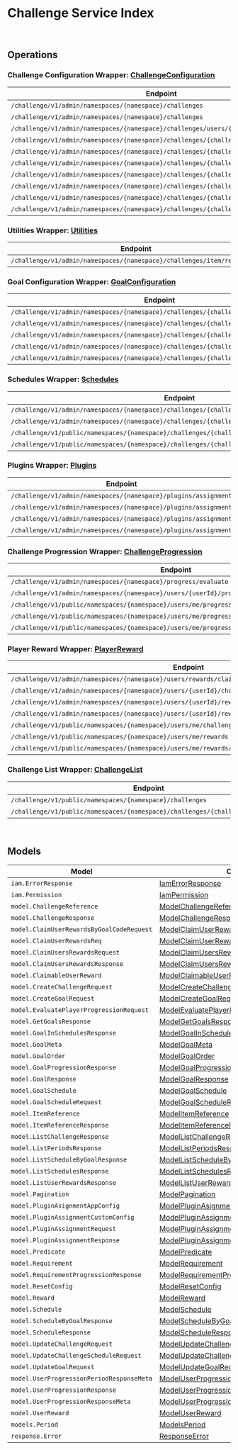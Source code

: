 [//]: # (Code generated. DO NOT EDIT.)

# Challenge Service Index

&nbsp;

## Operations

### Challenge Configuration Wrapper:  [ChallengeConfiguration](../../module-challenge/src/main/java/net/accelbyte/sdk/api/challenge/wrappers/ChallengeConfiguration.java)
| Endpoint | Method | ID | Class | Example |
|---|---|---|---|---|
| `/challenge/v1/admin/namespaces/{namespace}/challenges` | GET | AdminGetChallenges | [AdminGetChallenges](../../module-challenge/src/main/java/net/accelbyte/sdk/api/challenge/operations/challenge_configuration/AdminGetChallenges.java) | [AdminGetChallenges](../../samples/cli/src/main/java/net/accelbyte/sdk/cli/api/challenge/challenge_configuration/AdminGetChallenges.java) |
| `/challenge/v1/admin/namespaces/{namespace}/challenges` | POST | AdminCreateChallenge | [AdminCreateChallenge](../../module-challenge/src/main/java/net/accelbyte/sdk/api/challenge/operations/challenge_configuration/AdminCreateChallenge.java) | [AdminCreateChallenge](../../samples/cli/src/main/java/net/accelbyte/sdk/cli/api/challenge/challenge_configuration/AdminCreateChallenge.java) |
| `/challenge/v1/admin/namespaces/{namespace}/challenges/users/{userId}` | GET | AdminGetActiveChallenges | [AdminGetActiveChallenges](../../module-challenge/src/main/java/net/accelbyte/sdk/api/challenge/operations/challenge_configuration/AdminGetActiveChallenges.java) | [AdminGetActiveChallenges](../../samples/cli/src/main/java/net/accelbyte/sdk/cli/api/challenge/challenge_configuration/AdminGetActiveChallenges.java) |
| `/challenge/v1/admin/namespaces/{namespace}/challenges/{challengeCode}` | GET | AdminGetChallenge | [AdminGetChallenge](../../module-challenge/src/main/java/net/accelbyte/sdk/api/challenge/operations/challenge_configuration/AdminGetChallenge.java) | [AdminGetChallenge](../../samples/cli/src/main/java/net/accelbyte/sdk/cli/api/challenge/challenge_configuration/AdminGetChallenge.java) |
| `/challenge/v1/admin/namespaces/{namespace}/challenges/{challengeCode}` | PUT | AdminUpdateChallenge | [AdminUpdateChallenge](../../module-challenge/src/main/java/net/accelbyte/sdk/api/challenge/operations/challenge_configuration/AdminUpdateChallenge.java) | [AdminUpdateChallenge](../../samples/cli/src/main/java/net/accelbyte/sdk/cli/api/challenge/challenge_configuration/AdminUpdateChallenge.java) |
| `/challenge/v1/admin/namespaces/{namespace}/challenges/{challengeCode}` | DELETE | AdminDeleteChallenge | [AdminDeleteChallenge](../../module-challenge/src/main/java/net/accelbyte/sdk/api/challenge/operations/challenge_configuration/AdminDeleteChallenge.java) | [AdminDeleteChallenge](../../samples/cli/src/main/java/net/accelbyte/sdk/cli/api/challenge/challenge_configuration/AdminDeleteChallenge.java) |
| `/challenge/v1/admin/namespaces/{namespace}/challenges/{challengeCode}/periods` | GET | AdminGetPeriods | [AdminGetPeriods](../../module-challenge/src/main/java/net/accelbyte/sdk/api/challenge/operations/challenge_configuration/AdminGetPeriods.java) | [AdminGetPeriods](../../samples/cli/src/main/java/net/accelbyte/sdk/cli/api/challenge/challenge_configuration/AdminGetPeriods.java) |
| `/challenge/v1/admin/namespaces/{namespace}/challenges/{challengeCode}/randomize` | POST | AdminRandomizeChallenge | [AdminRandomizeChallenge](../../module-challenge/src/main/java/net/accelbyte/sdk/api/challenge/operations/challenge_configuration/AdminRandomizeChallenge.java) | [AdminRandomizeChallenge](../../samples/cli/src/main/java/net/accelbyte/sdk/cli/api/challenge/challenge_configuration/AdminRandomizeChallenge.java) |
| `/challenge/v1/admin/namespaces/{namespace}/challenges/{challengeCode}/tied` | DELETE | AdminDeleteTiedChallenge | [AdminDeleteTiedChallenge](../../module-challenge/src/main/java/net/accelbyte/sdk/api/challenge/operations/challenge_configuration/AdminDeleteTiedChallenge.java) | [AdminDeleteTiedChallenge](../../samples/cli/src/main/java/net/accelbyte/sdk/cli/api/challenge/challenge_configuration/AdminDeleteTiedChallenge.java) |
| `/challenge/v1/admin/namespaces/{namespace}/challenges/{challengeCode}/tied/schedule` | PUT | AdminUpdateTiedChallengeSchedule | [AdminUpdateTiedChallengeSchedule](../../module-challenge/src/main/java/net/accelbyte/sdk/api/challenge/operations/challenge_configuration/AdminUpdateTiedChallengeSchedule.java) | [AdminUpdateTiedChallengeSchedule](../../samples/cli/src/main/java/net/accelbyte/sdk/cli/api/challenge/challenge_configuration/AdminUpdateTiedChallengeSchedule.java) |

### Utilities Wrapper:  [Utilities](../../module-challenge/src/main/java/net/accelbyte/sdk/api/challenge/wrappers/Utilities.java)
| Endpoint | Method | ID | Class | Example |
|---|---|---|---|---|
| `/challenge/v1/admin/namespaces/{namespace}/challenges/item/references` | GET | AdminGetItemReferences | [AdminGetItemReferences](../../module-challenge/src/main/java/net/accelbyte/sdk/api/challenge/operations/utilities/AdminGetItemReferences.java) | [AdminGetItemReferences](../../samples/cli/src/main/java/net/accelbyte/sdk/cli/api/challenge/utilities/AdminGetItemReferences.java) |

### Goal Configuration Wrapper:  [GoalConfiguration](../../module-challenge/src/main/java/net/accelbyte/sdk/api/challenge/wrappers/GoalConfiguration.java)
| Endpoint | Method | ID | Class | Example |
|---|---|---|---|---|
| `/challenge/v1/admin/namespaces/{namespace}/challenges/{challengeCode}/goals` | GET | AdminGetGoals | [AdminGetGoals](../../module-challenge/src/main/java/net/accelbyte/sdk/api/challenge/operations/goal_configuration/AdminGetGoals.java) | [AdminGetGoals](../../samples/cli/src/main/java/net/accelbyte/sdk/cli/api/challenge/goal_configuration/AdminGetGoals.java) |
| `/challenge/v1/admin/namespaces/{namespace}/challenges/{challengeCode}/goals` | POST | AdminCreateGoal | [AdminCreateGoal](../../module-challenge/src/main/java/net/accelbyte/sdk/api/challenge/operations/goal_configuration/AdminCreateGoal.java) | [AdminCreateGoal](../../samples/cli/src/main/java/net/accelbyte/sdk/cli/api/challenge/goal_configuration/AdminCreateGoal.java) |
| `/challenge/v1/admin/namespaces/{namespace}/challenges/{challengeCode}/goals/{code}` | GET | AdminGetGoal | [AdminGetGoal](../../module-challenge/src/main/java/net/accelbyte/sdk/api/challenge/operations/goal_configuration/AdminGetGoal.java) | [AdminGetGoal](../../samples/cli/src/main/java/net/accelbyte/sdk/cli/api/challenge/goal_configuration/AdminGetGoal.java) |
| `/challenge/v1/admin/namespaces/{namespace}/challenges/{challengeCode}/goals/{code}` | PUT | AdminUpdateGoals | [AdminUpdateGoals](../../module-challenge/src/main/java/net/accelbyte/sdk/api/challenge/operations/goal_configuration/AdminUpdateGoals.java) | [AdminUpdateGoals](../../samples/cli/src/main/java/net/accelbyte/sdk/cli/api/challenge/goal_configuration/AdminUpdateGoals.java) |
| `/challenge/v1/admin/namespaces/{namespace}/challenges/{challengeCode}/goals/{code}` | DELETE | AdminDeleteGoal | [AdminDeleteGoal](../../module-challenge/src/main/java/net/accelbyte/sdk/api/challenge/operations/goal_configuration/AdminDeleteGoal.java) | [AdminDeleteGoal](../../samples/cli/src/main/java/net/accelbyte/sdk/cli/api/challenge/goal_configuration/AdminDeleteGoal.java) |

### Schedules Wrapper:  [Schedules](../../module-challenge/src/main/java/net/accelbyte/sdk/api/challenge/wrappers/Schedules.java)
| Endpoint | Method | ID | Class | Example |
|---|---|---|---|---|
| `/challenge/v1/admin/namespaces/{namespace}/challenges/{challengeCode}/goals/{code}/schedules` | GET | AdminListSchedulesByGoal | [AdminListSchedulesByGoal](../../module-challenge/src/main/java/net/accelbyte/sdk/api/challenge/operations/schedules/AdminListSchedulesByGoal.java) | [AdminListSchedulesByGoal](../../samples/cli/src/main/java/net/accelbyte/sdk/cli/api/challenge/schedules/AdminListSchedulesByGoal.java) |
| `/challenge/v1/admin/namespaces/{namespace}/challenges/{challengeCode}/schedules` | GET | AdminListSchedules | [AdminListSchedules](../../module-challenge/src/main/java/net/accelbyte/sdk/api/challenge/operations/schedules/AdminListSchedules.java) | [AdminListSchedules](../../samples/cli/src/main/java/net/accelbyte/sdk/cli/api/challenge/schedules/AdminListSchedules.java) |
| `/challenge/v1/public/namespaces/{namespace}/challenges/{challengeCode}/goals/{code}/schedules` | GET | PublicListSchedulesByGoal | [PublicListSchedulesByGoal](../../module-challenge/src/main/java/net/accelbyte/sdk/api/challenge/operations/schedules/PublicListSchedulesByGoal.java) | [PublicListSchedulesByGoal](../../samples/cli/src/main/java/net/accelbyte/sdk/cli/api/challenge/schedules/PublicListSchedulesByGoal.java) |
| `/challenge/v1/public/namespaces/{namespace}/challenges/{challengeCode}/schedules` | GET | PublicListSchedules | [PublicListSchedules](../../module-challenge/src/main/java/net/accelbyte/sdk/api/challenge/operations/schedules/PublicListSchedules.java) | [PublicListSchedules](../../samples/cli/src/main/java/net/accelbyte/sdk/cli/api/challenge/schedules/PublicListSchedules.java) |

### Plugins Wrapper:  [Plugins](../../module-challenge/src/main/java/net/accelbyte/sdk/api/challenge/wrappers/Plugins.java)
| Endpoint | Method | ID | Class | Example |
|---|---|---|---|---|
| `/challenge/v1/admin/namespaces/{namespace}/plugins/assignment` | GET | AdminGetAssignmentPlugin | [AdminGetAssignmentPlugin](../../module-challenge/src/main/java/net/accelbyte/sdk/api/challenge/operations/plugins/AdminGetAssignmentPlugin.java) | [AdminGetAssignmentPlugin](../../samples/cli/src/main/java/net/accelbyte/sdk/cli/api/challenge/plugins/AdminGetAssignmentPlugin.java) |
| `/challenge/v1/admin/namespaces/{namespace}/plugins/assignment` | PUT | AdminUpdateAssignmentPlugin | [AdminUpdateAssignmentPlugin](../../module-challenge/src/main/java/net/accelbyte/sdk/api/challenge/operations/plugins/AdminUpdateAssignmentPlugin.java) | [AdminUpdateAssignmentPlugin](../../samples/cli/src/main/java/net/accelbyte/sdk/cli/api/challenge/plugins/AdminUpdateAssignmentPlugin.java) |
| `/challenge/v1/admin/namespaces/{namespace}/plugins/assignment` | POST | AdminCreateAssignmentPlugin | [AdminCreateAssignmentPlugin](../../module-challenge/src/main/java/net/accelbyte/sdk/api/challenge/operations/plugins/AdminCreateAssignmentPlugin.java) | [AdminCreateAssignmentPlugin](../../samples/cli/src/main/java/net/accelbyte/sdk/cli/api/challenge/plugins/AdminCreateAssignmentPlugin.java) |
| `/challenge/v1/admin/namespaces/{namespace}/plugins/assignment` | DELETE | AdminDeleteAssignmentPlugin | [AdminDeleteAssignmentPlugin](../../module-challenge/src/main/java/net/accelbyte/sdk/api/challenge/operations/plugins/AdminDeleteAssignmentPlugin.java) | [AdminDeleteAssignmentPlugin](../../samples/cli/src/main/java/net/accelbyte/sdk/cli/api/challenge/plugins/AdminDeleteAssignmentPlugin.java) |

### Challenge Progression Wrapper:  [ChallengeProgression](../../module-challenge/src/main/java/net/accelbyte/sdk/api/challenge/wrappers/ChallengeProgression.java)
| Endpoint | Method | ID | Class | Example |
|---|---|---|---|---|
| `/challenge/v1/admin/namespaces/{namespace}/progress/evaluate` | POST | AdminEvaluateProgress | [AdminEvaluateProgress](../../module-challenge/src/main/java/net/accelbyte/sdk/api/challenge/operations/challenge_progression/AdminEvaluateProgress.java) | [AdminEvaluateProgress](../../samples/cli/src/main/java/net/accelbyte/sdk/cli/api/challenge/challenge_progression/AdminEvaluateProgress.java) |
| `/challenge/v1/admin/namespaces/{namespace}/users/{userId}/progress/{challengeCode}` | GET | AdminGetUserProgression | [AdminGetUserProgression](../../module-challenge/src/main/java/net/accelbyte/sdk/api/challenge/operations/challenge_progression/AdminGetUserProgression.java) | [AdminGetUserProgression](../../samples/cli/src/main/java/net/accelbyte/sdk/cli/api/challenge/challenge_progression/AdminGetUserProgression.java) |
| `/challenge/v1/public/namespaces/{namespace}/users/me/progress/evaluate` | POST | EvaluateMyProgress | [EvaluateMyProgress](../../module-challenge/src/main/java/net/accelbyte/sdk/api/challenge/operations/challenge_progression/EvaluateMyProgress.java) | [EvaluateMyProgress](../../samples/cli/src/main/java/net/accelbyte/sdk/cli/api/challenge/challenge_progression/EvaluateMyProgress.java) |
| `/challenge/v1/public/namespaces/{namespace}/users/me/progress/{challengeCode}` | GET | PublicGetUserProgression | [PublicGetUserProgression](../../module-challenge/src/main/java/net/accelbyte/sdk/api/challenge/operations/challenge_progression/PublicGetUserProgression.java) | [PublicGetUserProgression](../../samples/cli/src/main/java/net/accelbyte/sdk/cli/api/challenge/challenge_progression/PublicGetUserProgression.java) |
| `/challenge/v1/public/namespaces/{namespace}/users/me/progress/{challengeCode}/index/{index}` | GET | PublicGetPastUserProgression | [PublicGetPastUserProgression](../../module-challenge/src/main/java/net/accelbyte/sdk/api/challenge/operations/challenge_progression/PublicGetPastUserProgression.java) | [PublicGetPastUserProgression](../../samples/cli/src/main/java/net/accelbyte/sdk/cli/api/challenge/challenge_progression/PublicGetPastUserProgression.java) |

### Player Reward Wrapper:  [PlayerReward](../../module-challenge/src/main/java/net/accelbyte/sdk/api/challenge/wrappers/PlayerReward.java)
| Endpoint | Method | ID | Class | Example |
|---|---|---|---|---|
| `/challenge/v1/admin/namespaces/{namespace}/users/rewards/claim` | POST | AdminClaimUsersRewards | [AdminClaimUsersRewards](../../module-challenge/src/main/java/net/accelbyte/sdk/api/challenge/operations/player_reward/AdminClaimUsersRewards.java) | [AdminClaimUsersRewards](../../samples/cli/src/main/java/net/accelbyte/sdk/cli/api/challenge/player_reward/AdminClaimUsersRewards.java) |
| `/challenge/v1/admin/namespaces/{namespace}/users/{userId}/challenges/{challengeCode}/rewards/claim` | POST | AdminClaimUserRewardsByGoalCode | [AdminClaimUserRewardsByGoalCode](../../module-challenge/src/main/java/net/accelbyte/sdk/api/challenge/operations/player_reward/AdminClaimUserRewardsByGoalCode.java) | [AdminClaimUserRewardsByGoalCode](../../samples/cli/src/main/java/net/accelbyte/sdk/cli/api/challenge/player_reward/AdminClaimUserRewardsByGoalCode.java) |
| `/challenge/v1/admin/namespaces/{namespace}/users/{userId}/rewards` | GET | AdminGetUserRewards | [AdminGetUserRewards](../../module-challenge/src/main/java/net/accelbyte/sdk/api/challenge/operations/player_reward/AdminGetUserRewards.java) | [AdminGetUserRewards](../../samples/cli/src/main/java/net/accelbyte/sdk/cli/api/challenge/player_reward/AdminGetUserRewards.java) |
| `/challenge/v1/admin/namespaces/{namespace}/users/{userId}/rewards/claim` | POST | AdminClaimUserRewards | [AdminClaimUserRewards](../../module-challenge/src/main/java/net/accelbyte/sdk/api/challenge/operations/player_reward/AdminClaimUserRewards.java) | [AdminClaimUserRewards](../../samples/cli/src/main/java/net/accelbyte/sdk/cli/api/challenge/player_reward/AdminClaimUserRewards.java) |
| `/challenge/v1/public/namespaces/{namespace}/users/me/challenges/{challengeCode}/rewards/claim` | POST | PublicClaimUserRewardsByGoalCode | [PublicClaimUserRewardsByGoalCode](../../module-challenge/src/main/java/net/accelbyte/sdk/api/challenge/operations/player_reward/PublicClaimUserRewardsByGoalCode.java) | [PublicClaimUserRewardsByGoalCode](../../samples/cli/src/main/java/net/accelbyte/sdk/cli/api/challenge/player_reward/PublicClaimUserRewardsByGoalCode.java) |
| `/challenge/v1/public/namespaces/{namespace}/users/me/rewards` | GET | PublicGetUserRewards | [PublicGetUserRewards](../../module-challenge/src/main/java/net/accelbyte/sdk/api/challenge/operations/player_reward/PublicGetUserRewards.java) | [PublicGetUserRewards](../../samples/cli/src/main/java/net/accelbyte/sdk/cli/api/challenge/player_reward/PublicGetUserRewards.java) |
| `/challenge/v1/public/namespaces/{namespace}/users/me/rewards/claim` | POST | PublicClaimUserRewards | [PublicClaimUserRewards](../../module-challenge/src/main/java/net/accelbyte/sdk/api/challenge/operations/player_reward/PublicClaimUserRewards.java) | [PublicClaimUserRewards](../../samples/cli/src/main/java/net/accelbyte/sdk/cli/api/challenge/player_reward/PublicClaimUserRewards.java) |

### Challenge List Wrapper:  [ChallengeList](../../module-challenge/src/main/java/net/accelbyte/sdk/api/challenge/wrappers/ChallengeList.java)
| Endpoint | Method | ID | Class | Example |
|---|---|---|---|---|
| `/challenge/v1/public/namespaces/{namespace}/challenges` | GET | GetChallenges | [GetChallenges](../../module-challenge/src/main/java/net/accelbyte/sdk/api/challenge/operations/challenge_list/GetChallenges.java) | [GetChallenges](../../samples/cli/src/main/java/net/accelbyte/sdk/cli/api/challenge/challenge_list/GetChallenges.java) |
| `/challenge/v1/public/namespaces/{namespace}/challenges/{challengeCode}/goals` | GET | PublicGetScheduledGoals | [PublicGetScheduledGoals](../../module-challenge/src/main/java/net/accelbyte/sdk/api/challenge/operations/challenge_list/PublicGetScheduledGoals.java) | [PublicGetScheduledGoals](../../samples/cli/src/main/java/net/accelbyte/sdk/cli/api/challenge/challenge_list/PublicGetScheduledGoals.java) |


&nbsp;

## Models

| Model | Class |
|---|---|
| `iam.ErrorResponse` | [IamErrorResponse](../../module-challenge/src/main/java/net/accelbyte/sdk/api/challenge/models/IamErrorResponse.java) |
| `iam.Permission` | [IamPermission](../../module-challenge/src/main/java/net/accelbyte/sdk/api/challenge/models/IamPermission.java) |
| `model.ChallengeReference` | [ModelChallengeReference](../../module-challenge/src/main/java/net/accelbyte/sdk/api/challenge/models/ModelChallengeReference.java) |
| `model.ChallengeResponse` | [ModelChallengeResponse](../../module-challenge/src/main/java/net/accelbyte/sdk/api/challenge/models/ModelChallengeResponse.java) |
| `model.ClaimUserRewardsByGoalCodeRequest` | [ModelClaimUserRewardsByGoalCodeRequest](../../module-challenge/src/main/java/net/accelbyte/sdk/api/challenge/models/ModelClaimUserRewardsByGoalCodeRequest.java) |
| `model.ClaimUserRewardsReq` | [ModelClaimUserRewardsReq](../../module-challenge/src/main/java/net/accelbyte/sdk/api/challenge/models/ModelClaimUserRewardsReq.java) |
| `model.ClaimUsersRewardsRequest` | [ModelClaimUsersRewardsRequest](../../module-challenge/src/main/java/net/accelbyte/sdk/api/challenge/models/ModelClaimUsersRewardsRequest.java) |
| `model.ClaimUsersRewardsResponse` | [ModelClaimUsersRewardsResponse](../../module-challenge/src/main/java/net/accelbyte/sdk/api/challenge/models/ModelClaimUsersRewardsResponse.java) |
| `model.ClaimableUserReward` | [ModelClaimableUserReward](../../module-challenge/src/main/java/net/accelbyte/sdk/api/challenge/models/ModelClaimableUserReward.java) |
| `model.CreateChallengeRequest` | [ModelCreateChallengeRequest](../../module-challenge/src/main/java/net/accelbyte/sdk/api/challenge/models/ModelCreateChallengeRequest.java) |
| `model.CreateGoalRequest` | [ModelCreateGoalRequest](../../module-challenge/src/main/java/net/accelbyte/sdk/api/challenge/models/ModelCreateGoalRequest.java) |
| `model.EvaluatePlayerProgressionRequest` | [ModelEvaluatePlayerProgressionRequest](../../module-challenge/src/main/java/net/accelbyte/sdk/api/challenge/models/ModelEvaluatePlayerProgressionRequest.java) |
| `model.GetGoalsResponse` | [ModelGetGoalsResponse](../../module-challenge/src/main/java/net/accelbyte/sdk/api/challenge/models/ModelGetGoalsResponse.java) |
| `model.GoalInSchedulesResponse` | [ModelGoalInSchedulesResponse](../../module-challenge/src/main/java/net/accelbyte/sdk/api/challenge/models/ModelGoalInSchedulesResponse.java) |
| `model.GoalMeta` | [ModelGoalMeta](../../module-challenge/src/main/java/net/accelbyte/sdk/api/challenge/models/ModelGoalMeta.java) |
| `model.GoalOrder` | [ModelGoalOrder](../../module-challenge/src/main/java/net/accelbyte/sdk/api/challenge/models/ModelGoalOrder.java) |
| `model.GoalProgressionResponse` | [ModelGoalProgressionResponse](../../module-challenge/src/main/java/net/accelbyte/sdk/api/challenge/models/ModelGoalProgressionResponse.java) |
| `model.GoalResponse` | [ModelGoalResponse](../../module-challenge/src/main/java/net/accelbyte/sdk/api/challenge/models/ModelGoalResponse.java) |
| `model.GoalSchedule` | [ModelGoalSchedule](../../module-challenge/src/main/java/net/accelbyte/sdk/api/challenge/models/ModelGoalSchedule.java) |
| `model.GoalScheduleRequest` | [ModelGoalScheduleRequest](../../module-challenge/src/main/java/net/accelbyte/sdk/api/challenge/models/ModelGoalScheduleRequest.java) |
| `model.ItemReference` | [ModelItemReference](../../module-challenge/src/main/java/net/accelbyte/sdk/api/challenge/models/ModelItemReference.java) |
| `model.ItemReferenceResponse` | [ModelItemReferenceResponse](../../module-challenge/src/main/java/net/accelbyte/sdk/api/challenge/models/ModelItemReferenceResponse.java) |
| `model.ListChallengeResponse` | [ModelListChallengeResponse](../../module-challenge/src/main/java/net/accelbyte/sdk/api/challenge/models/ModelListChallengeResponse.java) |
| `model.ListPeriodsResponse` | [ModelListPeriodsResponse](../../module-challenge/src/main/java/net/accelbyte/sdk/api/challenge/models/ModelListPeriodsResponse.java) |
| `model.ListScheduleByGoalResponse` | [ModelListScheduleByGoalResponse](../../module-challenge/src/main/java/net/accelbyte/sdk/api/challenge/models/ModelListScheduleByGoalResponse.java) |
| `model.ListSchedulesResponse` | [ModelListSchedulesResponse](../../module-challenge/src/main/java/net/accelbyte/sdk/api/challenge/models/ModelListSchedulesResponse.java) |
| `model.ListUserRewardsResponse` | [ModelListUserRewardsResponse](../../module-challenge/src/main/java/net/accelbyte/sdk/api/challenge/models/ModelListUserRewardsResponse.java) |
| `model.Pagination` | [ModelPagination](../../module-challenge/src/main/java/net/accelbyte/sdk/api/challenge/models/ModelPagination.java) |
| `model.PluginAsignmentAppConfig` | [ModelPluginAsignmentAppConfig](../../module-challenge/src/main/java/net/accelbyte/sdk/api/challenge/models/ModelPluginAsignmentAppConfig.java) |
| `model.PluginAssignmentCustomConfig` | [ModelPluginAssignmentCustomConfig](../../module-challenge/src/main/java/net/accelbyte/sdk/api/challenge/models/ModelPluginAssignmentCustomConfig.java) |
| `model.PluginAssignmentRequest` | [ModelPluginAssignmentRequest](../../module-challenge/src/main/java/net/accelbyte/sdk/api/challenge/models/ModelPluginAssignmentRequest.java) |
| `model.PluginAssignmentResponse` | [ModelPluginAssignmentResponse](../../module-challenge/src/main/java/net/accelbyte/sdk/api/challenge/models/ModelPluginAssignmentResponse.java) |
| `model.Predicate` | [ModelPredicate](../../module-challenge/src/main/java/net/accelbyte/sdk/api/challenge/models/ModelPredicate.java) |
| `model.Requirement` | [ModelRequirement](../../module-challenge/src/main/java/net/accelbyte/sdk/api/challenge/models/ModelRequirement.java) |
| `model.RequirementProgressionResponse` | [ModelRequirementProgressionResponse](../../module-challenge/src/main/java/net/accelbyte/sdk/api/challenge/models/ModelRequirementProgressionResponse.java) |
| `model.ResetConfig` | [ModelResetConfig](../../module-challenge/src/main/java/net/accelbyte/sdk/api/challenge/models/ModelResetConfig.java) |
| `model.Reward` | [ModelReward](../../module-challenge/src/main/java/net/accelbyte/sdk/api/challenge/models/ModelReward.java) |
| `model.Schedule` | [ModelSchedule](../../module-challenge/src/main/java/net/accelbyte/sdk/api/challenge/models/ModelSchedule.java) |
| `model.ScheduleByGoalResponse` | [ModelScheduleByGoalResponse](../../module-challenge/src/main/java/net/accelbyte/sdk/api/challenge/models/ModelScheduleByGoalResponse.java) |
| `model.ScheduleResponse` | [ModelScheduleResponse](../../module-challenge/src/main/java/net/accelbyte/sdk/api/challenge/models/ModelScheduleResponse.java) |
| `model.UpdateChallengeRequest` | [ModelUpdateChallengeRequest](../../module-challenge/src/main/java/net/accelbyte/sdk/api/challenge/models/ModelUpdateChallengeRequest.java) |
| `model.UpdateChallengeScheduleRequest` | [ModelUpdateChallengeScheduleRequest](../../module-challenge/src/main/java/net/accelbyte/sdk/api/challenge/models/ModelUpdateChallengeScheduleRequest.java) |
| `model.UpdateGoalRequest` | [ModelUpdateGoalRequest](../../module-challenge/src/main/java/net/accelbyte/sdk/api/challenge/models/ModelUpdateGoalRequest.java) |
| `model.UserProgressionPeriodResponseMeta` | [ModelUserProgressionPeriodResponseMeta](../../module-challenge/src/main/java/net/accelbyte/sdk/api/challenge/models/ModelUserProgressionPeriodResponseMeta.java) |
| `model.UserProgressionResponse` | [ModelUserProgressionResponse](../../module-challenge/src/main/java/net/accelbyte/sdk/api/challenge/models/ModelUserProgressionResponse.java) |
| `model.UserProgressionResponseMeta` | [ModelUserProgressionResponseMeta](../../module-challenge/src/main/java/net/accelbyte/sdk/api/challenge/models/ModelUserProgressionResponseMeta.java) |
| `model.UserReward` | [ModelUserReward](../../module-challenge/src/main/java/net/accelbyte/sdk/api/challenge/models/ModelUserReward.java) |
| `models.Period` | [ModelsPeriod](../../module-challenge/src/main/java/net/accelbyte/sdk/api/challenge/models/ModelsPeriod.java) |
| `response.Error` | [ResponseError](../../module-challenge/src/main/java/net/accelbyte/sdk/api/challenge/models/ResponseError.java) |
